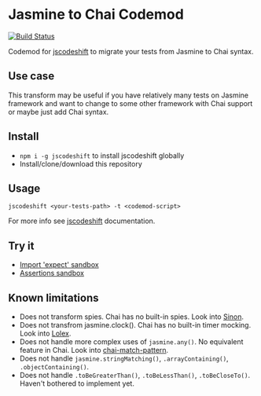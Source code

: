 # Jasmine to Chai Codemod

[![Build Status](https://travis-ci.org/vansosnin/jasmine-to-chai-codemod.svg?branch=master)](https://travis-ci.org/vansosnin/jasmine-to-chai-codemod)

Codemod for [jscodeshift] to migrate your tests from Jasmine to Chai syntax.

## Use case

This transform may be useful if you have relatively many tests on Jasmine
framework and want to change to some other framework with Chai support or maybe
just add Chai syntax.

## Install

* `npm i -g jscodeshift` to install jscodeshift globally
* Install/clone/download this repository

## Usage

`jscodeshift <your-tests-path> -t <codemod-script>`

For more info see [jscodeshift] documentation.

## Try it

* [Import 'expect' sandbox]
* [Assertions sandbox]

## Known limitations

* Does not transform spies. Chai has no built-in spies. Look into [Sinon].
* Does not transfrom jasmine.clock(). Chai has no built-in timer mocking. Look into [Lolex].
* Does not handle more complex uses of `jasmine.any()`. No equivalent feature in Chai. Look into [chai-match-pattern].
* Does not handle `jasmine.stringMatching()`, `.arrayContaining()`, `.objectContaining()`.
* Does not handle `.toBeGreaterThan()`, `.toBeLessThan()`, `.toBeCloseTo()`. Haven't bothered to implement yet.


[jscodeshift]: https://github.com/facebook/jscodeshift
[Import 'expect' sandbox]: https://astexplorer.net/#/gist/3f2de7f7a4e3b6c16fd3e21256332bbc/fa4054baca48de14f0ba8e49dd8b8fdeb17dc3a5
[Assertions sandbox]: https://astexplorer.net/#/gist/bb80fb0d9fca0241d91daccd83ea9b84/7cdf19c1e241ea872f4fb8d2518a41d8ea8c1da5
[Sinon]: http://sinonjs.org/
[Lolex]: https://github.com/sinonjs/lolex
[chai-match-pattern]: http://chaijs.com/plugins/chai-match-pattern/
